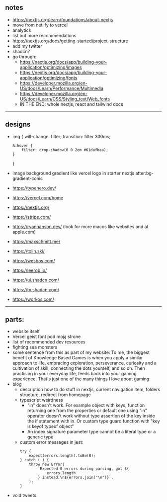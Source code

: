 ## notes

-   https://nextjs.org/learn/foundations/about-nextjs
-   move from netlify to vercel
-   analytics
-   list out more recommendations
-   https://nextjs.org/docs/getting-started/project-structure
-   add my twitter
-   shadcn?
-   go through:
    -   https://nextjs.org/docs/app/building-your-application/optimizing/images
    -   https://nextjs.org/docs/app/building-your-application/optimizing/fonts
    -   https://developer.mozilla.org/en-US/docs/Learn/Performance/Multimedia
    -   https://developer.mozilla.org/en-US/docs/Learn/CSS/Styling_text/Web_fonts
    -   IN THE END: whole nextjs, react and tailwind docs

---

## designs

-   img {
    will-change: filter;
    transition: filter 300ms;

        &:hover {
            filter: drop-shadow(0 0 2em #61dafbaa);
        }

    }

-   image background gradient like vercel logo in starter nextjs after:bg-gradient-conic
-   https://typehero.dev/
-   https://vercel.com/home
-   https://nextjs.org/
-   https://stripe.com/
-   https://ryanhanson.dev/ (look for more macos like websites and at apple.com)
-   https://maxschmitt.me/
-   https://tolin.ski/
-   https://wesbos.com/
-   https://leerob.io/
-   https://ui.shadcn.com/
-   https://tx.shadcn.com/
-   https://workos.com/

---

## parts:

-   website itself
-   Vercel geist font pod moją strone
-   list of recommended dev resources
-   fighting sea monsters
-   some sentence from this as part of my website:
    To me, the biggest benefit of Knowledge Based Games is when you apply a similar approach to life, embracing exploration, perseverance, curiosity and a cultivation of skill, connecting the dots yourself, and so on. Then practising in your everyday life, feeds back into your gaming experience. That's just one of the many things I love about gaming.
-   blog
    -   description how to do stuff in nextjs, current navigation item, folders structure, redirect from homepage
    -   typescript weirdness
        -   "in" doesn't work. For example object with keys, function returning one from the properties or default one using "in" operator doesn't work without type assertion of the key inside the if statement with in. Or custom type guard function with "key is keyof typeof object"
        -   An index signature parameter type cannot be a literal type or a generic type
    -   custom error messages in jest:
        ```
        try {
            expect(errors.length).toBe(0);
        } catch (_) {
            throw new Error(
                `Expected 0 errors during parsing, got ${
                    errors.length
                } instead:\n${errors.join("\n")}`,
            );
        }
        ```
-   void tweets
